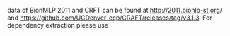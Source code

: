 data of BionMLP 2011 and CRFT can be found at http://2011.bionlp-st.org/ and https://github.com/UCDenver-ccp/CRAFT/releases/tag/v3.1.3.
For dependency extraction please use 
